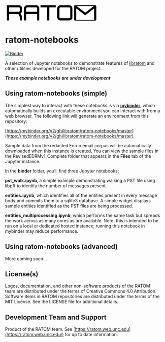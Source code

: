 ![Logo](https://github.com/libratom/ratom-logos/raw/master/basic_variations/RATOM_Vector_Logo_v1_300px.png)

# ratom-notebooks

[![Binder](https://mybinder.org/badge_logo.svg)](https://mybinder.org/v2/gh/libratom/ratom-notebooks/master)

A selection of Jupyter notebooks to demonstrate features of [libratom](https://github.com/libratom/libratom) and other utilities developed for the RATOM project.

***These example notebooks are under development***

## Using ratom-notebooks (simple)

The simplest way to interact with these notebooks is via [**mybinder**](https://gke.mybinder.org/), which automatically builds an executable environment you can interact with from a web browser. The following link will generate an environment from this repository:

[https://mybinder.org/v2/gh/libratom/ratom-notebooks/master](https://mybinder.org/v2/gh/libratom/ratom-notebooks/master)

Sample data from the redacted Enron email corpus will be automatically downloaded when this instance is created. You can view the sample files in the RevisedEDRMv1\_Complete folder that appears in the **Files** tab of the Jupyter instance.

In the **binder** folder, you’ll find three Jupyter notebooks:

**pst\_walk.ipynb**, a simple example demonstrating walking a PST file using libpff to identify the number of messages present.

**entities.ipynb**, which identifies all of the entities present in every message body and commits them to a sqlite3 database. A simple widget displays sample entities identified as the PST files are being processed.

**entities\_multiprocessing.ipynb**, which performs the same task but spreads the work across as many cores as are available. Note: this is intended to be run on a local or dedicated hosted instance; running this notebook in mybinder may reduce performance.

## Using ratom-notebooks (advanced)

More coming soon...

## License(s)

Logos, documentation, and other non-software products of the RATOM team are distributed under the terms of Creative Commons 4.0 Attribution. Software items in RATOM repositories are distributed under the terms of the MIT License. See the LICENSE file for additional details.

## Development Team and Support

Product of the RATOM team. See [https://ratom.web.unc.edu](https://ratom.web.unc.edu/) for up to date information.
